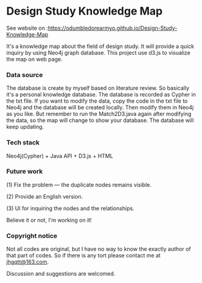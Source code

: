 # Design Study Knowledge Map
See website on :https://odumbledorearmyo.github.io/Design-Study-Knowledge-Map

It's a knowledge map about the field of design study. It will provide a quick inquiry by using Neo4j graph database. This project use d3.js to visualize the map on web page. 

### Data source
The database is create by myself based on literature review. So basically it's a personal knowledge database. The database is recorded as Cypher in the txt file. If you want to modify the data, copy the code in the txt file to Neo4j and the database will be created locally. Then modify them in Neo4j as you like. But remember to run the Match2D3.java again after modifying the data, so the map will change to show your database. The database will keep updating.

### Tech stack
Neo4j(Cypher) + Java API + D3.js + HTML

### Future work
(1) Fix the problem — the duplicate nodes remains visible.  

(2) Provide an English version.

(3) UI for inquiring the nodes and the relationships.

Believe it or not, I'm working on it!



### Copyright notice
Not all codes are original, but I have no way to know the exactly author of that part of codes. So if there is any tort please contact me at jhgqtt@163.com.

Discussion and suggestions are welcomed.
